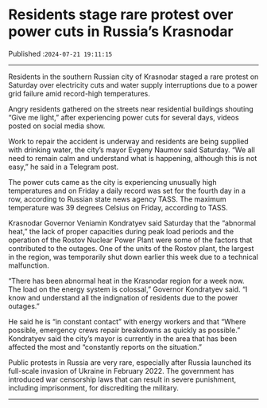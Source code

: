 # Residents stage rare protest over power cuts in Russia’s Krasnodar

Published :`2024-07-21 19:11:15`

---

Residents in the southern Russian city of Krasnodar staged a rare protest on Saturday over electricity cuts and water supply interruptions due to a power grid failure amid record-high temperatures.

Angry residents gathered on the streets near residential buildings shouting “Give me light,” after experiencing power cuts for several days, videos posted on social media show.

Work to repair the accident is underway and residents are being supplied with drinking water, the city’s mayor Evgeny Naumov said Saturday. “We all need to remain calm and understand what is happening, although this is not easy,” he said in a Telegram post.

The power cuts came as the city is experiencing unusually high temperatures and on Friday a daily record was set for the fourth day in a row, according to Russian state news agency TASS. The maximum temperature was 39 degrees Celsius on Friday, according to TASS.

Krasnodar Governor Veniamin Kondratyev said Saturday that the “abnormal heat,” the lack of proper capacities during peak load periods and the operation of the Rostov Nuclear Power Plant were some of the factors that contributed to the outages. One of the units of the Rostov plant, the largest in the region, was temporarily shut down earlier this week due to a technical malfunction.

“There has been abnormal heat in the Krasnodar region for a week now. The load on the energy system is colossal,” Governor Kondratyev said. “I know and understand all the indignation of residents due to the power outages.”

He said he is “in constant contact” with energy workers and that “Where possible, emergency crews repair breakdowns as quickly as possible.” Kondratyev said the city’s mayor is currently in the area that has been affected the most and “constantly reports on the situation.”

Public protests in Russia are very rare, especially after Russia launched its full-scale invasion of Ukraine in February 2022. The government has introduced war censorship laws that can result in severe punishment, including imprisonment, for discrediting the military.

---

